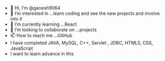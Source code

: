 - 👋 Hi, I’m @ganesh9064
- 👀 I’m interested in ...learn coding and see the new projects and involve into it
- 🌱 I’m currently learning ...React
- 💞️ I’m looking to collaborate on ...projects
- 📫 How to reach me ...GitHub
- I have completed JAVA, MySQL, C++, Servlet , JDBC, HTML5, CSS, JavaScript
- I want to learn advance in this 

<!---
ganesh9064/ganesh9064 is a ✨ special ✨ repository because its `README.md` (this file) appears on your GitHub profile.
You can click the Preview link to take a look at your changes.
--->
